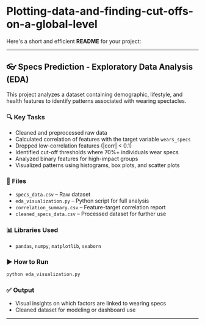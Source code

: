 # Plotting-data-and-finding-cut-offs-on-a-global-level

Here's a short and efficient **README** for your project:

---

## 👓 Specs Prediction - Exploratory Data Analysis (EDA)

This project analyzes a dataset containing demographic, lifestyle, and health features to identify patterns associated with wearing spectacles.

### 🔍 Key Tasks

* Cleaned and preprocessed raw data
* Calculated correlation of features with the target variable `wears_specs`
* Dropped low-correlation features (|corr| < 0.1)
* Identified cut-off thresholds where 70%+ individuals wear specs
* Analyzed binary features for high-impact groups
* Visualized patterns using histograms, box plots, and scatter plots

### 📁 Files

* `specs_data.csv` – Raw dataset
* `eda_visualization.py` – Python script for full analysis
* `correlation_summary.csv` – Feature-target correlation report
* `cleaned_specs_data.csv` – Processed dataset for further use

### 📊 Libraries Used

* `pandas`, `numpy`, `matplotlib`, `seaborn`

### ▶️ How to Run

```bash
python eda_visualization.py
```

### ✅ Output

* Visual insights on which factors are linked to wearing specs
* Cleaned dataset for modeling or dashboard use

---
